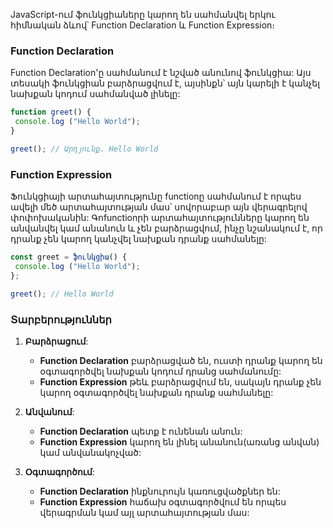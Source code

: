 JavaScript-ում ֆունկցիաները կարող են սահմանվել երկու հիմնական ձևով՝ Function Declaration և Function Expression։

### Function Declaration

Function Declaration'ը սահմանում է նշված անունով ֆունկցիա: Այս տեսակի ֆունկցիան բարձրացվում է, այսինքն՝ այն կարելի է կանչել նախքան կոդում սահմանված լինելը:

 

```javascript
function greet() {
 console.log ("Hello World");
}

greet(); // Արդյունք. Hello World
```

### Function Expression

Ֆունկցիայի արտահայտությունը functionը սահմանում է որպես ավելի մեծ արտահայտության մաս՝ սովորաբար այն վերագրելով փոփոխականին: Գոfunctionրի արտահայտությունները կարող են անվանվել կամ անանուն և չեն բարձրացվում, ինչը նշանակում է, որ դրանք չեն կարող կանչվել նախքան դրանք սահմանելը:

```javascript
const greet = ֆունկցիա() {
 console.log ("Hello World");
};

greet(); // Hello World
```

### Տարբերություններ

1. **Բարձրացում**:
   
   - **Function Declaration** բարձրացված են, ուստի դրանք կարող են օգտագործվել նախքան կոդում դրանց սահմանումը:
   - **Function Expression** թեև բարձրացվում են, սակայն դրանք չեն կարող օգտագործվել նախքան դրանք սահմանելը:

2. **Անվանում**:
   
   - **Function Declaration** պետք է ունենան անուն:
   - **Function Expression** կարող են լինել անանուն(առանց անվան) կամ անվանակոչված:

3. **Օգտագործում**:
   
   - **Function Declaration** ինքնուրույն կառուցվածքներ են:
   - **Function Expression** հաճախ օգտագործվում են որպես վերագրման կամ այլ արտահայտության մաս:
